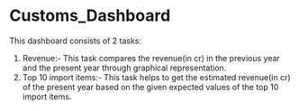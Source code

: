 # Customs_Dashboard
This dashboard consists of 2 tasks:
1. Revenue:- This task compares the revenue(in cr) in the previous year and the present year through graphical representation.
2. Top 10 import items:- This task helps to get the estimated revenue(in cr) of the present year based on the given expected values of the top 10 import items.
